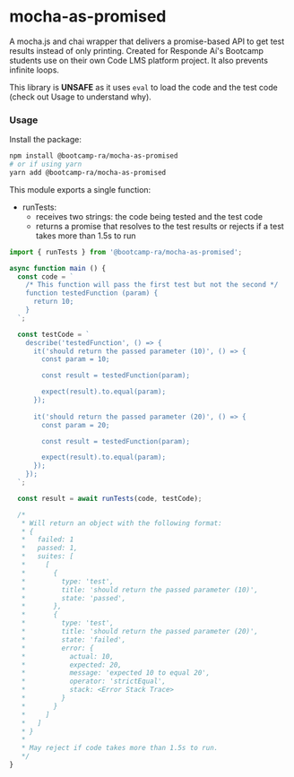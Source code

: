 # mocha-as-promised
A mocha.js and chai wrapper that delivers a promise-based API to get test results instead of only printing. Created for Responde Aí's Bootcamp students use on their own Code LMS platform project. It also prevents infinite loops.

This library is **UNSAFE** as it uses `eval` to load the code and the test code (check out Usage to understand why).

### Usage

Install the package:

```sh
npm install @bootcamp-ra/mocha-as-promised
# or if using yarn
yarn add @bootcamp-ra/mocha-as-promised
```

This module exports a single function:

- runTests:
  - receives two strings: the code being tested and the test code
  - returns a promise that resolves to the test results or rejects if a test takes more than 1.5s to run

```js
import { runTests } from '@bootcamp-ra/mocha-as-promised';

async function main () {
  const code = `
    /* This function will pass the first test but not the second */
    function testedFunction (param) {
      return 10;
    }
  `;

  const testCode = `
    describe('testedFunction', () => {
      it('should return the passed parameter (10)', () => {
        const param = 10;

        const result = testedFunction(param);

        expect(result).to.equal(param);
      });
      
      it('should return the passed parameter (20)', () => {
        const param = 20;

        const result = testedFunction(param);

        expect(result).to.equal(param);
      });
    });
  `;

  const result = await runTests(code, testCode);

  /*
   * Will return an object with the following format:
   * {
   *   failed: 1
   *   passed: 1,
   *   suites: [
   *     [
   *       {
   *         type: 'test',
   *         title: 'should return the passed parameter (10)',
   *         state: 'passed',
   *       },
   *       {
   *         type: 'test',
   *         title: 'should return the passed parameter (20)',
   *         state: 'failed',
   *         error: {
   *           actual: 10,
   *           expected: 20,
   *           message: 'expected 10 to equal 20',
   *           operator: 'strictEqual',
   *           stack: <Error Stack Trace>
   *         }
   *       }
   *     ]
   *   ]
   * }
   * 
   * May reject if code takes more than 1.5s to run.
   */
}
```
